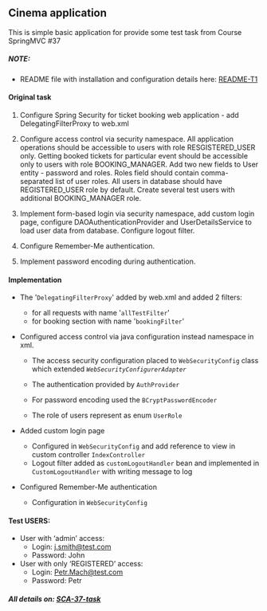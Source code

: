 ## Cinema application

This is simple basic application for provide some test task from Course SpringMVC #37

##### NOTE:
* README file with installation and configuration details here: [README-T1](https://github.com/ivanina-ilya/SCA-37-task/blob/master/README-T1.md)

#### Original task

1. Configure Spring Security for ticket booking web application - add DelegatingFilterProxy to web.xml

2. Configure access control via security namespace. All application operations should be accessible to users with role RESGISTERED_USER only. Getting booked tickets for particular event should be accessible only to users with role BOOKING_MANAGER. Add two new fields to User entity - password and roles. Roles field should contain comma-separated list of user roles. All users in database should have REGISTERED_USER role by default. Create several test users with additional BOOKING_MANAGER role. 

3. Implement form-based login via security namespace, add custom login page, configure DAOAuthenticationProvider and UserDetailsService to load user data from database. Configure logout filter.

4. Configure Remember-Me authentication.

5. Implement password encoding during authentication. 


#### Implementation
- The '`DelegatingFilterProxy`' added by web.xml and added 2 filters:
    - for all requests with name '`allTestFilter`'
    - for booking section with name '`bookingFilter`'
   
- Configured access control via java configuration instead namespace in xml.
    
    - The access security configuration placed to `WebSecurityConfig` class which extended _`WebSecurityConfigurerAdapter`_
    
    - The authentication provided by `AuthProvider`
    
    - For password encoding used the  `BCryptPasswordEncoder`
    
    - The role of users represent as enum `UserRole`
    
- Added custom login page
    - Configured in `WebSecurityConfig` and add reference to view in custom controller `IndexController`
    - Logout filter added as `customLogoutHandler` bean and implemented in `CustomLogoutHandler` with writing message to log

- Configured Remember-Me authentication
    - Configuration in `WebSecurityConfig`
    

#### Test USERS:
- User with ‘admin’ access:
    - Login: j.smith@test.com 
    - Password: 	John
- User with only ‘REGISTERED’ access:
    - Login: 	Petr.Mach@test.com
    - Password: 	Petr


##### All details on: [SCA-37-task](https://github.com/ivanina-ilya/SCA-37-task)

